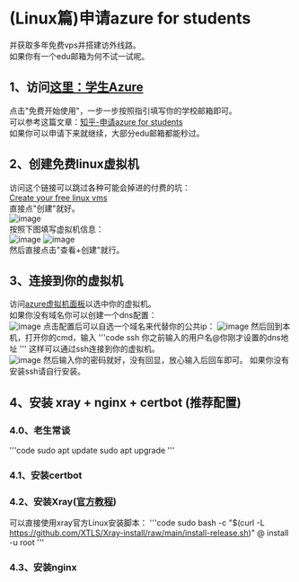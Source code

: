 # (Linux篇)申请azure for students  
并获取多年免费vps并搭建访外线路。    
如果你有一个edu邮箱为何不试一试呢。
## 1、访问[这里：学生Azure](https://azure.microsoft.com/zh-cn/free/students)  
点击"免费开始使用"，一步一步按照指引填写你的学校邮箱即可。  
可以参考这篇文章：[知乎-申请azure for students](https://zhuanlan.zhihu.com/p/629311513)  
如果你可以申请下来就继续，大部分edu邮箱都能秒过。  
## 2、创建免费linux虚拟机  
访问这个链接可以跳过各种可能会掉进的付费的坑：  
[Create your free linux vms](https://portal.azure.com/#create/microsoft.freeaccountvirtualmachine-linux)  
直接点"创建"就好。  
![image](https://github.com/user-attachments/assets/848c3b01-7567-44a5-94f0-c527dfa4ad57)  
按照下图填写虚拟机信息：  
![image](https://github.com/user-attachments/assets/a198808c-112d-4698-bc82-a7d51fceb854)
![image](https://github.com/user-attachments/assets/ed092d63-06bb-4697-a84b-de3709ad6d81)  
然后直接点击"查看+创建"就行。  
## 3、连接到你的虚拟机  
访问[azure虚拟机面板](https://portal.azure.com/#browse/Microsoft.Compute%2FVirtualMachines)以选中你的虚拟机。  
如果你没有域名你可以创建一个dns配置：  
![image](https://github.com/user-attachments/assets/8a8fd403-3b23-4d3f-a6db-9909628f1ad2)
点击配置后可以自选一个域名来代替你的公共ip：
![image](https://github.com/user-attachments/assets/fa0ec880-402a-428d-9417-66ee35ca7cb0)
然后回到本机，打开你的cmd，输入
'''code
ssh 你之前输入的用户名@你刚才设置的dns地址
'''
这样可以通过ssh连接到你的虚拟机。  
![image](https://github.com/user-attachments/assets/d71fac51-cf43-4d9f-96bb-9d4c53065ddb)
然后输入你的密码就好，没有回显，放心输入后回车即可。
如果你没有安装ssh请自行安装。
## 4、安装 xray + nginx + certbot (推荐配置)  
### 4.0、老生常谈
'''code
sudo apt update
sudo apt upgrade
'''
### 4.1、安装certbot

### 4.2、安装Xray([官方教程](https://xtls.github.io/document/install.html#linux-%E5%AE%89%E8%A3%85%E6%96%B9%E5%BC%8F))  
可以直接使用xray官方Linux安装脚本：
'''code
sudo bash -c "$(curl -L https://github.com/XTLS/Xray-install/raw/main/install-release.sh)" @ install -u root
'''
### 4.3、安装nginx

